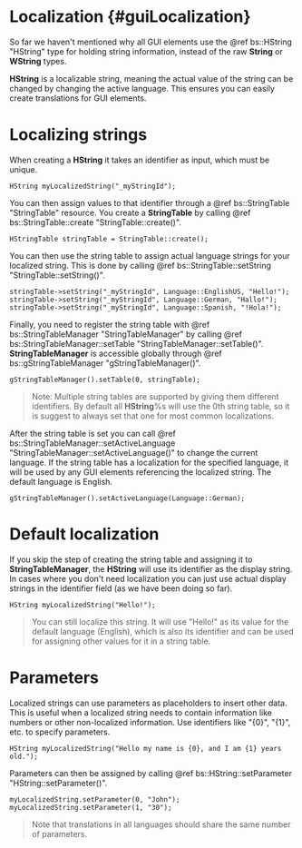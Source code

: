 Localization 						{#guiLocalization}
===============

So far we haven't mentioned why all GUI elements use the @ref bs::HString "HString" type for holding string information, instead of the raw **String** or **WString** types.

**HString** is a localizable string, meaning the actual value of the string can be changed by changing the active language. This ensures you can easily create translations for GUI elements.

# Localizing strings
When creating a **HString** it takes an identifier as input, which must be unique.

~~~~~~~~~~~~~{.cpp}
HString myLocalizedString("_myStringId");
~~~~~~~~~~~~~

You can then assign values to that identifier through a @ref bs::StringTable "StringTable" resource. You create a **StringTable** by calling @ref bs::StringTable::create "StringTable::create()".

~~~~~~~~~~~~~{.cpp}
HStringTable stringTable = StringTable::create();
~~~~~~~~~~~~~

You can then use the string table to assign actual language strings for your localized string. This is done by calling @ref bs::StringTable::setString "StringTable::setString()". 

~~~~~~~~~~~~~{.cpp}
stringTable->setString("_myStringId", Language::EnglishUS, "Hello!");
stringTable->setString("_myStringId", Language::German, "Hallo!");
stringTable->setString("_myStringId", Language::Spanish, "!Hola!");
~~~~~~~~~~~~~

Finally, you need to register the string table with @ref bs::StringTableManager "StringTableManager" by calling @ref bs::StringTableManager::setTable "StringTableManager::setTable()". **StringTableManager** is accessible globally through @ref bs::gStringTableManager "gStringTableManager()".

~~~~~~~~~~~~~{.cpp}
gStringTableManager().setTable(0, stringTable);
~~~~~~~~~~~~~

> Note: Multiple string tables are supported by giving them different identifiers. By default all **HString**%s will use the 0th string table, so it is suggest to always set that one for most common localizations.

After the string table is set you can call @ref bs::StringTableManager::setActiveLanguage "StringTableManager::setActiveLanguage()" to change the current language. If the string table has a localization for the specified language, it will be used by any GUI elements referencing the localized string. The default language is English.

~~~~~~~~~~~~~{.cpp}
gStringTableManager().setActiveLanguage(Language::German);
~~~~~~~~~~~~~

# Default localization
If you skip the step of creating the string table and assigning it to **StringTableManager**, the **HString** will use its identifier as the display string. In cases where you don't need localization you can just use actual display strings in the identifier field (as we have been doing so far).

~~~~~~~~~~~~~{.cpp}
HString myLocalizedString("Hello!");
~~~~~~~~~~~~~

> You can still localize this string. It will use "Hello!" as its value for the default language (English), which is also its identifier and can be used for assigning other values for it in a string table.

# Parameters
Localized strings can use parameters as placeholders to insert other data. This is useful when a localized string needs to contain information like numbers or other non-localized information. Use identifiers like "{0}", "{1}", etc. to specify parameters.

~~~~~~~~~~~~~{.cpp}
HString myLocalizedString("Hello my name is {0}, and I am {1} years old.");
~~~~~~~~~~~~~

Parameters can then be assigned by calling @ref bs::HString::setParameter "HString::setParameter()".

~~~~~~~~~~~~~{.cpp}
myLocalizedString.setParameter(0, "John");
myLocalizedString.setParameter(1, "30");
~~~~~~~~~~~~~

> Note that translations in all languages should share the same number of parameters.
